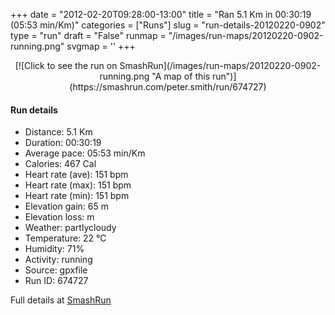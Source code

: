 +++
date = "2012-02-20T09:28:00-13:00"
title = "Ran 5.1 Km in 00:30:19 (05:53 min/Km)"
categories = ["Runs"]
slug = "run-details-20120220-0902"
type = "run"
draft = "False"
runmap = "/images/run-maps/20120220-0902-running.png"
svgmap = '<polyline points="45 24, 45 33, 46 34, 64 16, 79 20, 100 52, 100 60, 96 68, 91 71, 80 82, 75 83, 65 82, 48 77, 47 77, 40 63, 27 59, 26 59, 12 51, 11 50, 11 49, 15 44, 11 47, 2 62, 0 62">'
+++



<!--more-->

<center>
[![Click to see the run on SmashRun](/images/run-maps/20120220-0902-running.png "A map of this run")](https://smashrun.com/peter.smith/run/674727)
</center>

#### Run details

* Distance: 5.1 Km
* Duration: 00:30:19
* Average pace: 05:53 min/Km
* Calories: 467 Cal
* Heart rate (ave): 151 bpm
* Heart rate (max): 151 bpm
* Heart rate (min): 151 bpm
* Elevation gain: 65 m
* Elevation loss:  m
* Weather: partlycloudy
* Temperature: 22 &deg;C
* Humidity: 71%
* Activity: running
* Source: gpxfile
* Run ID: 674727

Full details at [SmashRun](https://smashrun.com/peter.smith/run/674727)